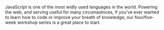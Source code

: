 JavaScript is one of the most widly used languages in the world. Powering the web, and serving useful for many circumastnces, if you've ever wanted to learn how to code or improve your breath of knowledge, our four/five-week workshop series is a great place to start.
